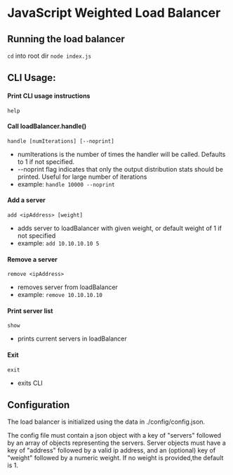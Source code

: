 # JavaScript Weighted Load Balancer

## Running the load balancer
`cd` into root dir
`node index.js`


## CLI Usage:
#### Print CLI usage instructions
`help`

#### Call loadBalancer.handle()
`handle [numIterations] [--noprint]`
- numIterations is the number of times the handler will be called. Defaults to 1 if not specified.
- --noprint flag indicates that only the output distribution stats should be printed. Useful for large number of iterations
- example: `handle 10000 --noprint`

#### Add a server
`add <ipAddress> [weight]`
- adds server to loadBalancer with given weight, or default weight of 1 if not specified
- example: `add 10.10.10.10 5`

#### Remove a server
`remove <ipAddress>`
- removes server from loadBalancer
- example: `remove 10.10.10.10`

#### Print server list
`show`
- prints current servers in loadBalancer

#### Exit
`exit`
- exits CLI


## Configuration
The load balancer is initialized using the data in ./config/config.json.

The config file must contain a json object with a key of "servers" followed by an array 
of objects representing the servers. Server objects must have a key of "address" followed 
by a valid ip address, and an (optional) key of "weight" followed by a numeric weight. If 
no weight is provided,the default is 1.

